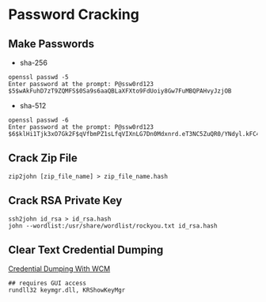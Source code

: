 # Password Cracking

## Make Passwords

- sha-256
```
openssl passwd -5 
Enter password at the prompt: P@ssw0rd123
$5$wAkFuhD7zT9ZQMFS$0Sa9s6aaQBLaXFXto9FdUoiy8Gw7FuMBQPAHvyJzjOB
```

- sha-512
```
openssl passwd -6
Enter password at the prompt: P@ssw0rd123
$6$klHi1Tjk3xO7Gk2F$qVfbmPZ1sLfqVIXnLG7Dn0Mdxnrd.eT3NC5ZuQR0/YNdyl.kFC42NU7VJQ2uhKPlG1nC4PI5YE72BBKCeLmBX0
```

## Crack Zip File
```
zip2john [zip_file_name] > zip_file_name.hash
```


## Crack RSA Private Key
```
ssh2john id_rsa > id_rsa.hash
john --wordlist:/usr/share/wordlist/rockyou.txt id_rsa.hash
```

## Clear Text Credential Dumping

[Credential Dumping With WCM](https://www.hackingarticles.in/credential-dumping-windows-credential-manager/)
```
## requires GUI access
rundll32 keymgr.dll, KRShowKeyMgr
```